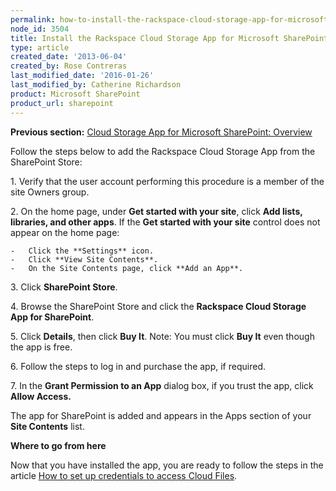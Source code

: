 ```yaml
---
permalink: how-to-install-the-rackspace-cloud-storage-app-for-microsoft-sharepoint/
node_id: 3504
title: Install the Rackspace Cloud Storage App for Microsoft SharePoint
type: article
created_date: '2013-06-04'
created_by: Rose Contreras
last_modified_date: '2016-01-26'
last_modified_by: Catherine Richardson
product: Microsoft SharePoint
product_url: sharepoint
---
```


**Previous section:** [Cloud Storage App for Microsoft SharePoint:
Overview](/how-to/cloud-storage-app-for-microsoft-sharepoint-overview)

Follow the steps below to add the Rackspace Cloud Storage App from the
SharePoint Store:



1\.  Verify that the user account performing this procedure is a member
    of the site Owners group.

2\.  On the home page, under **Get started with your site**, click **Add
    lists, libraries, and other apps**.
    If the **Get started with your site** control does not appear on the
    home page:

    -   Click the **Settings** icon.
    -   Click **View Site Contents**.
    -   On the Site Contents page, click **Add an App**.

3\.  Click **SharePoint Store**.

4\.  Browse the SharePoint Store and click the **Rackspace Cloud Storage
    App for SharePoint**.

5\.  Click **Details**, then click **Buy It**. Note: You must click **Buy
    It** even though the app is free.

6\.  Follow the steps to log in and purchase the app, if required.

7\.  In the **Grant Permission to an App** dialog box, if you trust the
    app, click **Allow Access.**

The app for SharePoint is added and appears in the Apps section of your
**Site Contents** list.



**Where to go from here**

Now that you have installed the app, you are ready to follow the steps
in the article [How to set up credentials to access Cloud
Files](/how-to/cloud-storage-app-for-microsoft-sharepoint-how-to-set-up-credentials-to-access-cloud-files).
